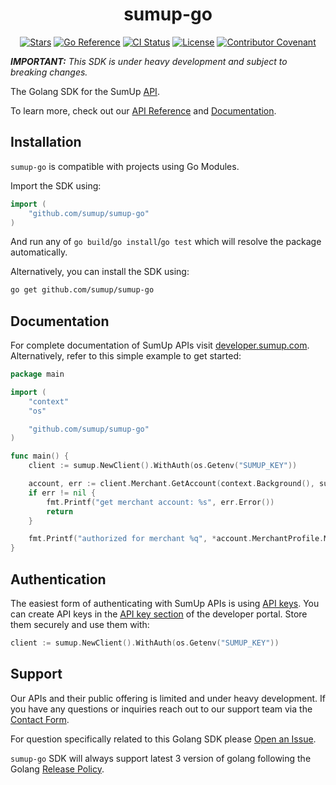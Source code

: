 <div align="center">

# sumup-go

[![Stars](https://img.shields.io/github/stars/sumup/sumup-go?style=social)](https://github.com/sumup/sumup-go/)
[![Go Reference](https://pkg.go.dev/badge/github.com/sumup/sumup-go.svg)](https://pkg.go.dev/github.com/sumup/sumup-go)
[![CI Status](https://github.com/sumup/sumup-go/workflows/CI/badge.svg)](https://github.com/sumup/sumup-go/actions/workflows/ci.yml)
[![License](https://img.shields.io/github/license/sumup/sumup-go)](./LICENSE)
[![Contributor Covenant](https://img.shields.io/badge/Contributor%20Covenant-v2.1%20adopted-ff69b4.svg)](https://github.com/sumup/sumup-go/tree/main/CODE_OF_CONDUCT.md)

</div>

_**IMPORTANT:** This SDK is under heavy development and subject to breaking changes._

The Golang SDK for the SumUp [API](https://developer.sumup.com).

To learn more, check out our [API Reference](https://developer.sumup.com/api) and [Documentation](https://developer.sumup.com).

## Installation

`sumup-go` is compatible with projects using Go Modules.

Import the SDK using:

```go
import (
	"github.com/sumup/sumup-go"
)
```

And run any of `go build`/`go install`/`go test` which will resolve the package automatically.

Alternatively, you can install the SDK using:

```bash
go get github.com/sumup/sumup-go
```

## Documentation

For complete documentation of SumUp APIs visit [developer.sumup.com](https://developer.sumup.com).
Alternatively, refer to this simple example to get started:

```go
package main

import (
	"context"
	"os"

	"github.com/sumup/sumup-go"
)

func main() {
	client := sumup.NewClient().WithAuth(os.Getenv("SUMUP_KEY"))

	account, err := client.Merchant.GetAccount(context.Background(), sumup.GetAccountParams{})
	if err != nil {
		fmt.Printf("get merchant account: %s", err.Error())
		return
	}

	fmt.Printf("authorized for merchant %q", *account.MerchantProfile.MerchantCode)
}
```

## Authentication

The easiest form of authenticating with SumUp APIs is using [API keys](https://developer.sumup.com/docs/online-payments/introduction/authorization/#api-keys). You can create API keys in the [API key section](https://developer.sumup.com/protected/api-keys/) of the developer portal. Store them securely and use them with:

```go
client := sumup.NewClient().WithAuth(os.Getenv("SUMUP_KEY"))
```

## Support

Our APIs and their public offering is limited and under heavy development. If you have any questions or inquiries reach out to our support team via the [Contact Form](https://developer.sumup.com/contact/).

For question specifically related to this Golang SDK please [Open an Issue](https://github.com/sumup/sumup-go/issues/new).

`sumup-go` SDK will always support latest 3 version of golang following the Golang [Release Policy](https://go.dev/doc/devel/release).
